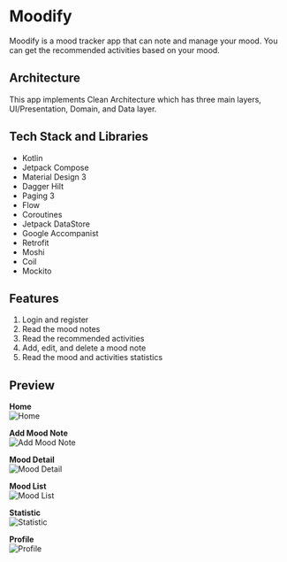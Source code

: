 # Moodify
Moodify is a mood tracker app that can note and manage your mood. You can get the recommended activities based on your mood.

## Architecture
This app implements Clean Architecture which has three main layers, UI/Presentation, Domain, and Data layer.

## Tech Stack and Libraries
- Kotlin
- Jetpack Compose
- Material Design 3
- Dagger Hilt
- Paging 3
- Flow
- Coroutines
- Jetpack DataStore
- Google Accompanist
- Retrofit
- Moshi
- Coil
- Mockito

## Features
1. Login and register
2. Read the mood notes
3. Read the recommended activities
4. Add, edit, and delete a mood note
5. Read the mood and activities statistics

## Preview
**Home**<br/>
![Home](https://res.cloudinary.com/dkwoatrfe/image/upload/w_360,h_800/v1678879157/moodify_screenshots/04_Home_lqk4qn.jpg)

**Add Mood Note**<br/>
![Add Mood Note](https://res.cloudinary.com/dkwoatrfe/image/upload/w_360,h_800/v1678879157/moodify_screenshots/06_Add_and_Edit_Mood_1_vejb7p.jpg)

**Mood Detail**<br/>
![Mood Detail](https://res.cloudinary.com/dkwoatrfe/image/upload/w_360,h_800/v1678879156/moodify_screenshots/08_Mood_Detail_wwav95.jpg)

**Mood List**<br/>
![Mood List](https://res.cloudinary.com/dkwoatrfe/image/upload/w_360,h_800/v1678879157/moodify_screenshots/05_Mood_List_hwpvpq.jpg)

**Statistic**<br/>
![Statistic](https://res.cloudinary.com/dkwoatrfe/image/upload/w_360,h_800/v1678879157/moodify_screenshots/11_Statistic_zqa6j0.jpg)

**Profile**<br/>
![Profile](https://res.cloudinary.com/dkwoatrfe/image/upload/w_360,h_800/v1678879157/moodify_screenshots/12_Profile_rlfweu.jpg)

